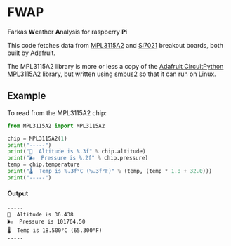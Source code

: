 # FWAP
**F**arkas **W**eather **A**nalysis for raspberry **P**i

This code fetches data from [MPL3115A2](datasheets/MPL3115A2.pdf) and [Si7021](datasheets/Si7021.pdf) breakout boards, both built by Adafruit.

The MPL3115A2 library is more or less a copy of the [Adafruit CircuitPython MPL3115A2](https://github.com/adafruit/Adafruit_CircuitPython_MPL3115A2) library, but written using [smbus2](https://github.com/kplindegaard/smbus2) so that it can run on Linux.

## Example

To read from the MPL3115A2 chip:

```python
from MPL3115A2 import MPL3115A2

chip = MPL3115A2(1)
print("-----")
print("🗻  Altitude is %.3f" % chip.altitude)
print("🌬  Pressure is %.2f" % chip.pressure)
temp = chip.temperature
print("🌡  Temp is %.3f°C (%.3f°F)" % (temp, (temp * 1.8 + 32.0)))
print("-----")
```

#### Output
```
-----
🗻  Altitude is 36.438
🌬  Pressure is 101764.50
🌡  Temp is 18.500°C (65.300°F)
-----
```
